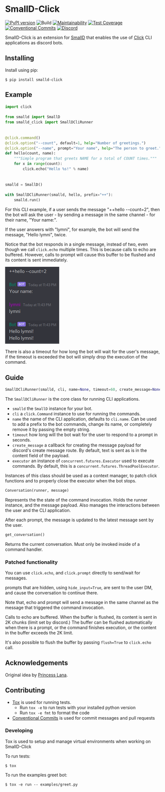 # SmallD-Click

[![PyPI version](https://badge.fury.io/py/smalld-click.svg)](https://badge.fury.io/py/smalld-click)
![Build](https://github.com/aymanizz/smalld-click/workflows/Build/badge.svg?branch=master)
[![Maintainability](https://api.codeclimate.com/v1/badges/e2fdfe214c0fa6feb9de/maintainability)](https://codeclimate.com/github/aymanizz/smalld-click/maintainability)
[![Test Coverage](https://api.codeclimate.com/v1/badges/e2fdfe214c0fa6feb9de/test_coverage)](https://codeclimate.com/github/aymanizz/smalld-click/test_coverage)
[![Conventional Commits](https://img.shields.io/badge/Conventional%20Commits-1.0.0-yellow.svg)](https://conventionalcommits.org)
[![Discord](https://img.shields.io/discord/417389758470422538)](https://discord.gg/3aTVQtz)


SmallD-Click is an extension for [SmallD](https://github.com/princesslana/smalld.py) that enables the use of
[Click](https://click.palletsprojects.com/) CLI applications as discord bots.

## Installing

Install using pip:

```console
$ pip install smalld-click
```

## Example

```python
import click

from smalld import SmallD
from smalld_click import SmallDCliRunner


@click.command()
@click.option("--count", default=1, help="Number of greetings.")
@click.option("--name", prompt="Your name", help="The person to greet.")
def hello(count, name):
    """Simple program that greets NAME for a total of COUNT times."""
    for x in range(count):
        click.echo("Hello %s!" % name)


smalld = SmallD()

with SmallDCliRunner(smalld, hello, prefix="++"):
    smalld.run()
```

For this CLI example, if a user sends the message "++hello --count=2", then the bot will ask the user -
by sending a message in the same channel - for their name, "Your name:".

If the user answers with "lymni", for example, the bot will send the message, "Hello lymni", twice.

Notice that the bot responds in a single message, instead of two, even though we call `click.echo` multiple times.
This is because calls to echo are buffered. However, calls to prompt will cause this buffer to be flushed and its
content is sent immediately.

![Example Run](https://raw.githubusercontent.com/aymanizz/smalld-click/master/examples/example_run.png)

There is also a timeout for how long the bot will wait for the user's message, if the timeout is exceeded the bot will
simply drop the execution of the command.

## Guide

```python
SmallDCliRunner(smalld, cli, name=None, timeout=60, create_message=None, executor=None)
```

The `SmallDCliRunner` is the core class for running CLI applications.

- `smalld` the `SmallD` instance for your bot.
- `cli` a `click.Command` instance to use for running the commands.
- `name` the name of the CLI application, defaults to `cli.name`. Can be used to add a prefix to the bot commands,
    change its name, or completely remove it by passing the empty string.
- `timeout` how long will the bot wait for the user to respond to a prompt in seconds.
- `create_message` a callback for creating the message payload for discord's create message route.
    By default, text is sent as is in the content field of the payload.
- `executor` an instance of `concurrent.futures.Executor` used to execute commands. By default,
    this is a `concurrent.futures.ThreadPoolExecutor`.

Instances of this class should be used as a context manager, to patch click functions and to properly close
the executor when the bot stops.

```python
Conversation(runner, message)
```

Represents the the state of the command invocation. Holds the runner instance, and the message payload.
Also manages the interactions between the user and the CLI application.

After each prompt, the message is updated to the latest message sent by the user.

```python
get_conversation()
```

Returns the current conversation. Must only be invoked inside of a command handler.

### Patched functionality

You can use `click.echo`, and `click.prompt` directly to send/wait for messages.

prompts that are hidden, using `hide_input=True`, are sent to the user DM, and cause the conversation to continue there.

Note that, echo and prompt will send a message in the same channel as the message that triggered the command invocation.

Calls to echo are buffered. When the buffer is flushed, its content is sent in 2K chunks (limit set by discord.)
The buffer can be flushed automatically when there is a prompt, or the command finishes execution, or the content
in the buffer exceeds the 2K limit.

It's also possible to flush the buffer by passing `flush=True` to `click.echo` call.

## Acknowledgements

Original idea by [Princess Lana](https://github.com/ianagbip1oti).

## Contributing

* [Tox](https://tox.readthedocs.io/) is used for running tests.
  * Run `tox -e` to run tests with your installed python version
  * Run `tox -e fmt` to format the code
* [Conventional Commits](https://www.conventionalcommits.org/en/v1.0.0/) is used for commit messages and pull requests

### Developing

Tox is used to setup and manage virtual environments when working on SmallD-Click

To run tests:
```console
$ tox
```

To run the examples greet bot:
```console
$ tox -e run -- examples/greet.py
```
